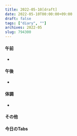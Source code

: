```yaml
---
title: 2022-05-10[draft]
date: 2022-05-10T00:00:00+09:00
draft: false
tags: ["diary", ""]
archives: 2022-05
slug: 794300
---
```

#### 午前
- 
#### 午後
- 
#### 体調
- 
#### その他
#### 今日のTabs